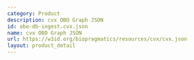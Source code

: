 ```yaml
---
category: Product
description: cvx OBO Graph JSON
id: obo-db-ingest.cvx.json
name: cvx OBO Graph JSON
url: https://w3id.org/biopragmatics/resources/cvx/cvx.json
layout: product_detail
---
```

